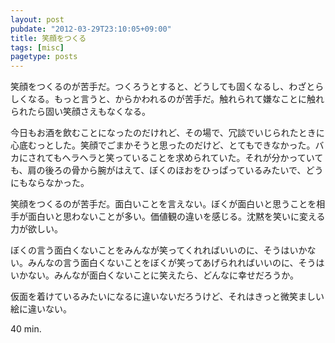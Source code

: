 ```yaml
---
layout: post
pubdate: "2012-03-29T23:10:05+09:00"
title: 笑顔をつくる
tags: [misc]
pagetype: posts
---
```

笑顔をつくるのが苦手だ。つくろうとすると、どうしても固くなるし、わざとらしくなる。もっと言うと、からかわれるのが苦手だ。触れられて嫌なことに触れられたら固い笑顔さえもなくなる。

今日もお酒を飲むことになったのだけれど、その場で、冗談でいじられたときに心底むっとした。笑顔でごまかそうと思ったのだけど、とてもできなかった。バカにされてもヘラヘラと笑っていることを求められていた。それが分かっていても、肩の後ろの骨から腕がはえて、ぼくのほおをひっぱっているみたいで、どうにもならなかった。

笑顔をつくるのが苦手だ。面白いことを言えない。ぼくが面白いと思うことを相手が面白いと思わないことが多い。価値観の違いを感じる。沈黙を笑いに変える力が欲しい。

ぼくの言う面白くないことをみんなが笑ってくれればいいのに、そうはいかない。みんなの言う面白くないことをぼくが笑ってあげられればいいのに、そうはいかない。みんなが面白くないことに笑えたら、どんなに幸せだろうか。

仮面を着けているみたいになるに違いないだろうけど、それはきっと微笑ましい絵に違いない。

40 min.
